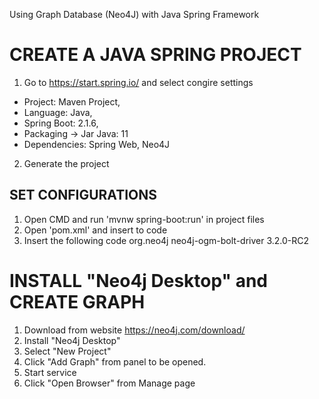 Using Graph Database (Neo4J) with Java Spring Framework

# CREATE A JAVA SPRING PROJECT
1. Go to https://start.spring.io/ and select congire settings
  - Project: Maven Project, 
  - Language: Java, 
  - Spring Boot: 2.1.6, 
  - Packaging -> Jar Java: 11 
  - Dependencies: Spring Web, Neo4J
  
2. Generate the project

## SET CONFIGURATIONS

1. Open CMD and run 'mvnw spring-boot:run' in project files
2. Open 'pom.xml' and insert to code
3. Insert the following code
        <dependency>
            <groupId>org.neo4j</groupId>
            <artifactId>neo4j-ogm-bolt-driver</artifactId>
            <version>3.2.0-RC2</version>
        </dependency>
        
# INSTALL "Neo4j Desktop" and CREATE GRAPH
1. Download from website https://neo4j.com/download/
2. Install "Neo4j Desktop"
3. Select "New Project"
4. Click "Add Graph" from panel to be opened. 
5. Start service
6. Click "Open Browser" from Manage page

